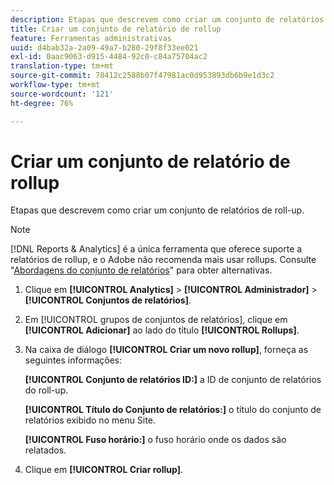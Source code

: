 ```yaml
---
description: Etapas que descrevem como criar um conjunto de relatórios de roll-up.
title: Criar um conjunto de relatório de rollup
feature: Ferramentas administrativas
uuid: d4bab32a-2a09-49a7-b280-29f8f33ee021
exl-id: 0aac9063-d915-4484-92c0-c84a75704ac2
translation-type: tm+mt
source-git-commit: 78412c2588b07f47981ac0d953893db6b9e1d3c2
workflow-type: tm+mt
source-wordcount: '121'
ht-degree: 76%

---
```


# Criar um conjunto de relatório de rollup

Etapas que descrevem como criar um conjunto de relatórios de roll-up.

>[!NOTE]
>
>[!DNL Reports & Analytics] é a única ferramenta que oferece suporte a relatórios de rollup, e o Adobe não recomenda mais usar rollups. Consulte &quot;[Abordagens do conjunto de relatórios](https://experienceleague.adobe.com/docs/analytics/admin/manage-report-suites/rollup-report-suite.html)&quot; para obter alternativas.

1. Clique em **[!UICONTROL Analytics]** > **[!UICONTROL Administrador]** > **[!UICONTROL Conjuntos de relatórios]**.
1. Em [!UICONTROL grupos de conjuntos de relatórios], clique em **[!UICONTROL Adicionar]** ao lado do título **[!UICONTROL Rollups]**.
1. Na caixa de diálogo **[!UICONTROL Criar um novo rollup]**, forneça as seguintes informações:

   **[!UICONTROL Conjunto de relatórios ID:]** a ID de conjunto de relatórios do roll-up.

   **[!UICONTROL Título do Conjunto de relatórios:]** o título do conjunto de relatórios exibido no menu Site.

   **[!UICONTROL Fuso horário:]** o fuso horário onde os dados são relatados.
1. Clique em **[!UICONTROL Criar rollup]**.
